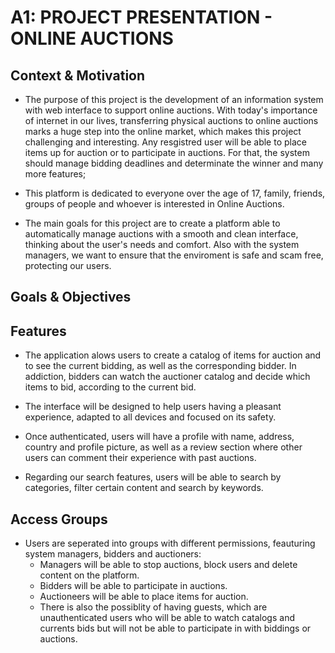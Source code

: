 # A1: PROJECT PRESENTATION - ONLINE AUCTIONS

## Context & Motivation

* The purpose of this project is the development of an information system with web interface to support online auctions. With today's importance of internet in our lives, transferring physical auctions to online auctions marks a huge step into the online market, which makes this project challenging and interesting. Any resgistred user will be able to place items up for auction or to participate in auctions. For that, the system should manage bidding deadlines and determinate the winner and many more features;

* This platform is dedicated to everyone over the age of 17, family, friends, groups of people and whoever is interested in Online Auctions. 

* The main goals for this project are to create a platform able to automatically manage auctions with a smooth and clean interface, thinking about the user's needs and comfort. Also with the system managers, we want to ensure that the enviroment is safe and scam free, protecting our users.

## Goals & Objectives

## Features
* The application alows users to create a catalog of items for auction and to see the current bidding, as well as the corresponding bidder. In addiction, bidders can watch the auctioner catalog and decide which items to bid, according to the current bid.
* The interface will be designed to help users having a pleasant experience, adapted to all devices and focused on its safety.

* Once authenticated, users will have a profile with name, address, country and profile picture, as well as a review section where other users can comment their experience with past auctions. 

* Regarding our search features, users will be able to search by categories, filter certain content and search by keywords.

## Access Groups

* Users are seperated into groups with different permissions, feauturing system managers, bidders and auctioners:
    * Managers will be able to stop auctions, block users and delete content on the platform.
    * Bidders will be able to participate in auctions.
    * Auctioneers will be able to place items for auction.
    * There is also the possiblity of having guests, which are unauthenticated users who will be able to watch catalogs and currents bids but will not be able to participate in with biddings or auctions.


